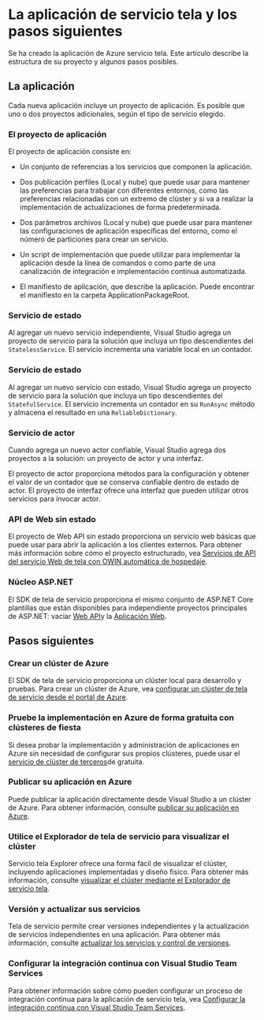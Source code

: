 <properties
   pageTitle="Pasos siguientes de creación de proyecto de tela de servicio | Microsoft Azure"
   description="Este artículo contiene vínculos a un conjunto de tareas de desarrollo principales para tela de servicio"
   services="service-fabric"
   documentationCenter=".net"
   authors="seanmck"
   manager="timlt"
   editor=""/>

<tags
   ms.service="service-fabric"
   ms.devlang="dotNet"
   ms.topic="article"
   ms.tgt_pltfrm="NA"
   ms.workload="NA"
   ms.date="07/08/2016"
   ms.author="seanmck"/>

# <a name="your-service-fabric-application-and-next-steps"></a>La aplicación de servicio tela y los pasos siguientes
Se ha creado la aplicación de Azure servicio tela. Este artículo describe la estructura de su proyecto y algunos pasos posibles.

## <a name="your-application"></a>La aplicación
Cada nueva aplicación incluye un proyecto de aplicación. Es posible que uno o dos proyectos adicionales, según el tipo de servicio elegido.

### <a name="the-application-project"></a>El proyecto de aplicación
El proyecto de aplicación consiste en:

- Un conjunto de referencias a los servicios que componen la aplicación.

- Dos publicación perfiles (Local y nube) que puede usar para mantener las preferencias para trabajar con diferentes entornos, como las preferencias relacionadas con un extremo de clúster y si va a realizar la implementación de actualizaciones de forma predeterminada.

- Dos parámetros archivos (Local y nube) que puede usar para mantener las configuraciones de aplicación específicas del entorno, como el número de particiones para crear un servicio.

- Un script de implementación que puede utilizar para implementar la aplicación desde la línea de comandos o como parte de una canalización de integración e implementación continua automatizada.

- El manifiesto de aplicación, que describe la aplicación. Puede encontrar el manifiesto en la carpeta ApplicationPackageRoot.

### <a name="stateless-service"></a>Servicio de estado
Al agregar un nuevo servicio independiente, Visual Studio agrega un proyecto de servicio para la solución que incluya un tipo descendientes del `StatelessService`. El servicio incrementa una variable local en un contador.

### <a name="stateful-service"></a>Servicio de estado
Al agregar un nuevo servicio con estado, Visual Studio agrega un proyecto de servicio para la solución que incluya un tipo descendientes del `StatefulService`. El servicio incrementa un contador en su `RunAsync` método y almacena el resultado en una `ReliableDictionary`.

### <a name="actor-service"></a>Servicio de actor
Cuando agrega un nuevo actor confiable, Visual Studio agrega dos proyectos a la solución: un proyecto de actor y una interfaz.

El proyecto de actor proporciona métodos para la configuración y obtener el valor de un contador que se conserva confiable dentro de estado de actor. El proyecto de interfaz ofrece una interfaz que pueden utilizar otros servicios para invocar actor.

### <a name="stateless-web-api"></a>API de Web sin estado
El proyecto de Web API sin estado proporciona un servicio web básicas que puede usar para abrir la aplicación a los clientes externos. Para obtener más información sobre cómo el proyecto estructurado, vea [Servicios de API del servicio Web de tela con OWIN automática de hospedaje](service-fabric-reliable-services-communication-webapi.md).

### <a name="aspnet-core"></a>Núcleo ASP.NET

El SDK de tela de servicio proporciona el mismo conjunto de ASP.NET Core plantillas que están disponibles para independiente proyectos principales de ASP.NET: vaciar [Web API][aspnet-webapi]y la [Aplicación Web][aspnet-webapp].

## <a name="next-steps"></a>Pasos siguientes
### <a name="create-an-azure-cluster"></a>Crear un clúster de Azure
El SDK de tela de servicio proporciona un clúster local para desarrollo y pruebas. Para crear un clúster de Azure, vea [configurar un clúster de tela de servicio desde el portal de Azure][create-cluster-in-portal].

### <a name="try-deploying-to-azure-for-free-with-party-clusters"></a>Pruebe la implementación en Azure de forma gratuita con clústeres de fiesta

Si desea probar la implementación y administración de aplicaciones en Azure sin necesidad de configurar sus propios clústeres, puede usar el [servicio de clúster de terceros](http://aka.ms/tryservicefabric)de gratuita.

### <a name="publish-your-application-to-azure"></a>Publicar su aplicación en Azure
Puede publicar la aplicación directamente desde Visual Studio a un clúster de Azure. Para obtener información, consulte [publicar su aplicación en Azure][publish-app-to-azure].

### <a name="use-service-fabric-explorer-to-visualize-your-cluster"></a>Utilice el Explorador de tela de servicio para visualizar el clúster
Servicio tela Explorer ofrece una forma fácil de visualizar el clúster, incluyendo aplicaciones implementadas y diseño físico. Para obtener más información, consulte [visualizar el clúster mediante el Explorador de servicio tela][visualize-with-sfx].

### <a name="version-and-upgrade-your-services"></a>Versión y actualizar sus servicios
Tela de servicio permite crear versiones independientes y la actualización de servicios independientes en una aplicación. Para obtener más información, consulte [actualizar los servicios y control de versiones][app-upgrade-tutorial].

### <a name="configure-continuous-integration-with-visual-studio-team-services"></a>Configurar la integración continua con Visual Studio Team Services
Para obtener información sobre cómo pueden configurar un proceso de integración continua para la aplicación de servicio tela, vea [Configurar la integración continua con Visual Studio Team Services][ci-with-vso].


<!-- Links -->
[add-web-frontend]: service-fabric-add-a-web-frontend.md
[create-cluster-in-portal]: service-fabric-cluster-creation-via-portal.md
[publish-app-to-azure]: service-fabric-publish-app-remote-cluster.md
[visualize-with-sfx]: service-fabric-visualizing-your-cluster.md
[ci-with-vso]: service-fabric-set-up-continuous-integration.md
[reliable-services-webapi]: service-fabric-reliable-services-communication-webapi.md
[app-upgrade-tutorial]: service-fabric-application-upgrade-tutorial.md
[aspnet-webapi]: https://docs.asp.net/en/latest/tutorials/first-web-api.html
[aspnet-webapp]: https://docs.asp.net/en/latest/tutorials/first-mvc-app/index.html
